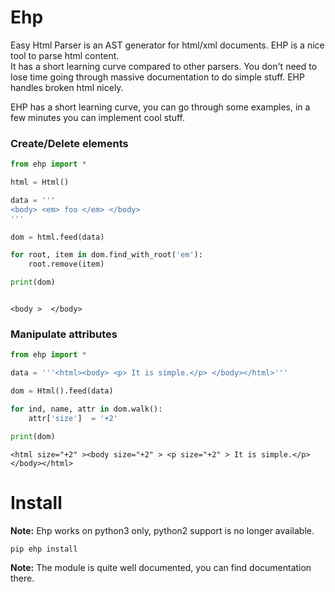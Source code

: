 # Ehp

Easy Html Parser is an AST generator for html/xml documents. EHP is a nice tool to parse html content.  
It has a short learning curve compared to other parsers. You don't need to lose time going through massive 
documentation to do simple stuff. EHP handles broken html nicely.

EHP has a short learning curve, you can go through some examples, in a few minutes
you can implement cool stuff.

### Create/Delete elements

~~~python
from ehp import *

html = Html()

data = '''
<body> <em> foo </em> </body>
'''

dom = html.feed(data)

for root, item in dom.find_with_root('em'):
    root.remove(item)

print(dom)
~~~

~~~

<body >  </body>
~~~

### Manipulate attributes

~~~python
from ehp import *

data = '''<html><body> <p> It is simple.</p> </body></html>'''

dom = Html().feed(data)

for ind, name, attr in dom.walk():
    attr['size']  = '+2'

print(dom)
~~~

~~~
<html size="+2" ><body size="+2" > <p size="+2" > It is simple.</p> </body></html>
~~~

Install
=======

**Note:** Ehp works on python3 only, python2 support is no longer available.

~~~
pip ehp install
~~~
    
**Note:** The module is quite well documented, you can find documentation there.






